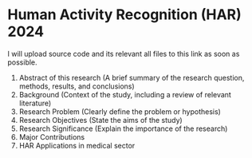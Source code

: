 # Human Activity Recognition (HAR) 2024

I will upload source code and its relevant all files to this link as soon as possible. 
1.	Abstract of this research (A brief summary of the research question, methods, results, and conclusions)
2.	Background (Context of the study, including a review of relevant literature)
3.	Research Problem (Clearly define the problem or hypothesis)
4.	Research Objectives (State the aims of the study)
5.	Research Significance (Explain the importance of the research)
6.	Major Contributions
7.	HAR Applications in medical sector 

